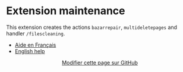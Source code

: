 # Extension maintenance

This extension creates the actions `bazarrepair`, `multideletepages` and handler `/filescleaning`. 

 - [Aide en Français](./fr/README.md)
 - [English help](./en/README.md)

<div style="text-align:center;">

[Modifier cette page sur GitHub](https://github.com/YesWiki/yeswiki-extension-maintenance/edit/master/docs/README.md)

</div>
